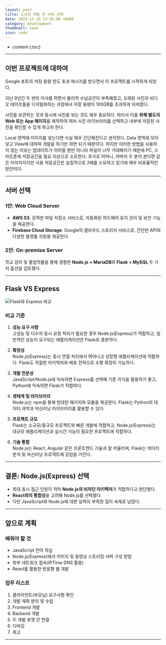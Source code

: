 ```yaml
---
layout: post
title: 소규모 개발 간 서버 선택
date: 2024-12-10 13:36:00 +0800
category: development
thumbnail: nano
icon: code
---
```


* content
{:toc}

---

## 이번 프로젝트에 대하여

Google 포토의 저장 용량 한도 초과 메시지를 받으면서 이 프로젝트를 시작하게 되었다.

지난 9년간 두 번의 이사를 하면서 물리적 수납공간이 부족해졌고, 오래된 사진과 비디오 테이프들을 디지털화하는 과정에서 저장 용량이 100GB를 초과하게 되버렸다.

사진을 보관하는 것과 동시에 사진을 보는 것도 매우 중요하다. 따라서 이를 **위해 별도의 Web 또는 App 페이지**를 제작하여 여러 사진 라이브러리를 선택하고 내부에 저장된 사진을 확인할 수 있게 하고자 한다.

Local 영역에 이미지를 넣는다면 사실 매우 간단해진다고 생각한다. Data 영역에 모아 넣고 View에 대하여 개발을 하기만 하면 되기 때문이다. 하지만 이러한 방법을 사용하지 않는 이유는 업데이트가 어려울 뿐만 아니라 파일이 너무 거대해지기 때문에 PC, 스마트폰에 저장공간을 필요 이상으로 소모한다. 추가로 어머니, 아버지 두 분이 본다면 같은 이미지이지만 사용 저장공간은 실질적으로 2배를 소모하고 있기에 매우 비효율적인 방안이다.

---

## 서버 선택

### 1안: Web Cloud Server
- **AWS S3**: 강력한 파일 저장소 서비스로, 자동화된 하드웨어 유지 관리 및 보안 기능을 제공한다.
- **Firebase Cloud Storage**: Google의 클라우드 스토리지 서비스로, 간단한 API와 다양한 플랫폼 지원을 제공한다.

### 2안: On-premise Server
학교 강의 및 졸업작품을 통해 경험한 **Node.js + MariaDB**와 **Flask + MySQL** 두 가지 옵션을 검토했다.

---

## Flask VS Express

![Flask와 Express 비교](https://prod-files-secure.s3.us-west-2.amazonaws.com/0bcd658d-f9b6-4f92-a202-67ddbe00f340/76e4a960-9f86-4fdb-beaa-927e17fd26c1/image.png)

### 비교 기준
1. **성능 요구 사항**  
   고성능 및 다수의 동시 요청 처리가 필요한 경우 Node.js(Express)가 적합하고, 일반적인 성능이 요구되는 애플리케이션은 Flask로 충분하다.

2. **확장성**  
   Node.js(Express)는 동시 연결 처리에서 뛰어나고 성장형 애플리케이션에 적합하다. Flask도 적절한 아키텍처와 배포 전략으로 수평 확장이 가능하다.

3. **개발 전문성**  
   JavaScript/Node.js에 익숙하면 Express를 선택해 기존 지식을 활용하기 좋고, Python에 익숙하면 Flask가 적합하다.

4. **생태계 및 라이브러리**  
   Node.js는 npm을 통해 방대한 패키지와 모듈을 제공한다. Flask는 Python의 데이터 과학과 머신러닝 라이브러리를 활용할 수 있다.

5. **프로젝트 규모**  
   Flask는 소규모/중규모 프로젝트와 빠른 개발에 적합하고, Node.js(Express)는 대규모 애플리케이션과 실시간 기능이 필요한 프로젝트에 적합하다.

6. **기술 통합**  
   Node.js는 React, Angular 같은 프론트엔드 기술과 잘 어울리며, Flask는 데이터 분석 및 머신러닝 프로젝트에 강점을 가진다.

---

## 결론: Node.js(Express) 선택

- 최대 동시 접근 인원이 적어 **Node.js의 비차단 아키텍처**가 적합하다고 판단했다.
- **React와의 통합성**을 고려해 Node.js를 선택했다.
- 다만 JavaScript와 Node.js에 대한 실력이 부족한 점이 숙제로 남았다.

---

## 앞으로 계획

### 배워야 할 것
- JavaScript 언어 학습
- Node.js(Express)에서 이미지 및 동영상 스트리밍 서버 구성 방법
- 외부 네트워크 접속(IPTime DNS 활용)
- React를 활용한 반응형 웹 개발

### 업무 리스트
1. 클라이언트(부모님) 요구사항 확인
2. 개발 계획 분리 및 수립
3. Frontend 개발
4. Backend 개발
5. 두 개발 포맷 간 연결
6. 디버깅
7. 회고

---

